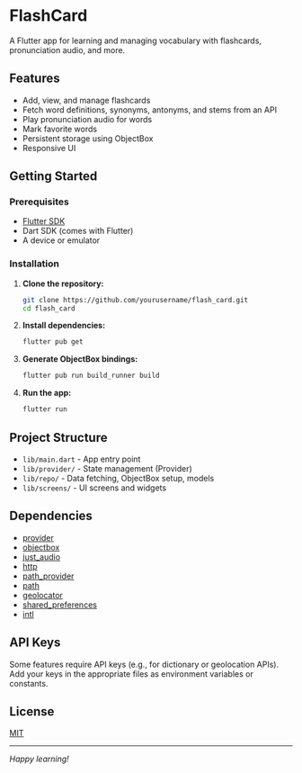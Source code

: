 # FlashCard

A Flutter app for learning and managing vocabulary with flashcards, pronunciation audio, and more.

## Features

- Add, view, and manage flashcards
- Fetch word definitions, synonyms, antonyms, and stems from an API
- Play pronunciation audio for words
- Mark favorite words
- Persistent storage using ObjectBox
- Responsive UI

## Getting Started

### Prerequisites

- [Flutter SDK](https://flutter.dev/docs/get-started/install)
- Dart SDK (comes with Flutter)
- A device or emulator

### Installation

1. **Clone the repository:**
   ```bash
   git clone https://github.com/yourusername/flash_card.git
   cd flash_card
   ```

2. **Install dependencies:**
   ```bash
   flutter pub get
   ```

3. **Generate ObjectBox bindings:**
   ```bash
   flutter pub run build_runner build
   ```

4. **Run the app:**
   ```bash
   flutter run
   ```

## Project Structure

- `lib/main.dart` - App entry point
- `lib/provider/` - State management (Provider)
- `lib/repo/` - Data fetching, ObjectBox setup, models
- `lib/screens/` - UI screens and widgets

## Dependencies

- [provider](https://pub.dev/packages/provider)
- [objectbox](https://pub.dev/packages/objectbox)
- [just_audio](https://pub.dev/packages/just_audio)
- [http](https://pub.dev/packages/http)
- [path_provider](https://pub.dev/packages/path_provider)
- [path](https://pub.dev/packages/path)
- [geolocator](https://pub.dev/packages/geolocator)
- [shared_preferences](https://pub.dev/packages/shared_preferences)
- [intl](https://pub.dev/packages/intl)

## API Keys

Some features require API keys (e.g., for dictionary or geolocation APIs).  
Add your keys in the appropriate files as environment variables or constants.

## License

[MIT](LICENSE)

---

*Happy learning!*
